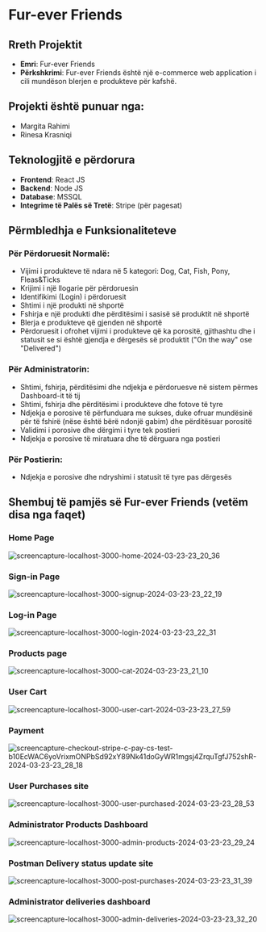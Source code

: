 # Fur-ever Friends

## Rreth Projektit
- **Emri**: Fur-ever Friends
- **Përkshkrimi**: Fur-ever Friends është një e-commerce web application i cili mundëson blerjen e produkteve për kafshë.

## Projekti është punuar nga:
  - Margita Rahimi
  - Rinesa Krasniqi

## Teknologjitë e përdorura
- **Frontend**: React JS
- **Backend**: Node JS
- **Database**: MSSQL
- **Integrime të Palës së Tretë**: Stripe (për pagesat)

## Përmbledhja e Funksionaliteteve
### Për Përdoruesit Normalë:
- Vijimi i produkteve të ndara në 5 kategori: Dog, Cat, Fish, Pony, Fleas&Ticks
- Krijimi i një llogarie për përdoruesin
- Identifikimi (Login) i përdoruesit
- Shtimi i një produkti në shportë
- Fshirja e një produkti dhe përditësimi i sasisë së produktit në shportë
- Blerja e produkteve që gjenden në shportë
- Përdoruesit i ofrohet vijimi i produkteve që ka porositë, gjithashtu dhe i statusit se si është gjendja e dërgesës së produktit ("On the way" ose "Delivered")

### Për Administratorin:
- Shtimi, fshirja, përditësimi dhe ndjekja e përdoruesve në sistem përmes Dashboard-it të tij
- Shtimi, fshirja dhe përditësimi i produkteve dhe fotove të tyre
- Ndjekja e porosive të përfunduara me sukses, duke ofruar mundësinë për të fshirë (nëse është bërë ndonjë gabim) dhe përditësuar porositë
- Validimi i porosive dhe dërgimi i tyre tek postieri
- Ndjekja e porosive të miratuara dhe të dërguara nga postieri

### Për Postierin:
- Ndjekja e porosive dhe ndryshimi i statusit të tyre pas dërgesës

  


## Shembuj të pamjës së Fur-ever Friends (vetëm disa nga faqet)
### Home Page
![screencapture-localhost-3000-home-2024-03-23-23_20_36](https://github.com/RinesaKrasniqi/PetShop/assets/120459149/2fbc8bfe-0ca3-488f-b0a9-1efc954a5ce8)
### Sign-in Page
![screencapture-localhost-3000-signup-2024-03-23-23_22_19](https://github.com/RinesaKrasniqi/PetShop/assets/120459149/d7990e0d-2aa6-4520-acf3-a708e94c841f)
### Log-in Page
![screencapture-localhost-3000-login-2024-03-23-23_22_31](https://github.com/RinesaKrasniqi/PetShop/assets/120459149/8709feb3-46f8-4231-aa4e-e85ba2aa73d1)
### Products page
![screencapture-localhost-3000-cat-2024-03-23-23_21_10](https://github.com/RinesaKrasniqi/PetShop/assets/120459149/4d5ad59a-55a4-4c62-9c0d-d787b1edc37a)
### User Cart
![screencapture-localhost-3000-user-cart-2024-03-23-23_27_59](https://github.com/RinesaKrasniqi/PetShop/assets/120459149/774c08e1-6474-45fa-ada5-f1ae2929e472)
### Payment
![screencapture-checkout-stripe-c-pay-cs-test-b10EcWAC6yoVrixmONPbSd92xY89Nk41doGyWR1mgsj4ZrquTgfJ752shR-2024-03-23-23_28_18](https://github.com/RinesaKrasniqi/PetShop/assets/120459149/7acb833f-8db4-42da-a544-5dff4fdd531b)
### User Purchases site
![screencapture-localhost-3000-user-purchased-2024-03-23-23_28_53](https://github.com/RinesaKrasniqi/PetShop/assets/120459149/652de875-f89e-47fc-b4de-3cbb8c90a074)
### Administrator Products Dashboard
![screencapture-localhost-3000-admin-products-2024-03-23-23_29_24](https://github.com/RinesaKrasniqi/PetShop/assets/120459149/8c64352d-17e1-49a3-8521-ff74f8bf65a2)
### Postman Delivery status update site
![screencapture-localhost-3000-post-purchases-2024-03-23-23_31_39](https://github.com/RinesaKrasniqi/PetShop/assets/120459149/d267b76d-7906-4f5e-83fc-4f19d994b8fd)
### Administrator deliveries dashboard
![screencapture-localhost-3000-admin-deliveries-2024-03-23-23_32_20](https://github.com/RinesaKrasniqi/PetShop/assets/120459149/e8cc99b2-e880-4683-953a-fdf0761eaa61)


